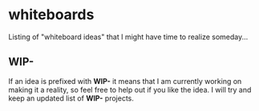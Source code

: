 # whiteboards
Listing of "whiteboard ideas" that I might have time to realize someday...

## WIP-
If an idea is prefixed with **WIP-** it means that I am currently working on making it a reality, so feel free to help out if you like the idea. I will try and keep an updated list of **WIP-** projects.
